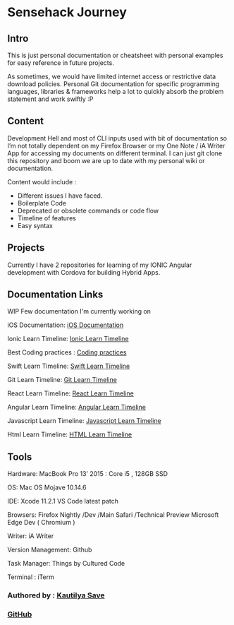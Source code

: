 # Sensehack Journey

## Intro

This is just personal documentation or cheatsheet with personal examples for easy reference in future projects.

As sometimes, we would have limited internet access or restrictive data download policies. Personal Git documentation for specific programming languages, libraries & frameworks help a lot to quickly absorb the problem statement and work swiftly :P

## Content

Development Hell and most of CLI inputs used with bit of documentation so I’m not totally dependent on my Firefox Browser or my One Note / iA Writer App for accessing my documents on different terminal. I can just git clone this repository and boom we are up to date with my personal wiki or documentation.

Content would include :

* Different issues I have faced.
* Boilerplate Code
* Deprecated or obsolete commands or code flow
* Timeline of features
* Easy syntax

## Projects

Currently I have 2 repositories for learning of my IONIC Angular development with Cordova for building Hybrid Apps.

## Documentation Links

WIP Few documentation I'm currently working on

iOS Documentation: [iOS Documentation](https://github.com/SensehacK/dev-cheatsheet/tree/88f67add347b1607b94f5c5ac6ec7917192dddf6/iOS_documentation/README.md)

Ionic Learn Timeline: [Ionic Learn Timeline](https://github.com/SensehacK/dev-cheatsheet/tree/88f67add347b1607b94f5c5ac6ec7917192dddf6/ionic_cheatsheet/README.md)

Best Coding practices : [Coding practices](./)

Swift Learn Timeline: [Swift Learn Timeline](./)

Git Learn Timeline: [Git Learn Timeline](https://github.com/SensehacK/dev-cheatsheet/tree/88f67add347b1607b94f5c5ac6ec7917192dddf6/git_cheatsheet/git.md)

React Learn Timeline: [React Learn Timeline](./)

Angular Learn Timeline: [Angular Learn Timeline](./)

Javascript Learn Timeline: [Javascript Learn Timeline](./)

Html Learn Timeline: [HTML Learn Timeline](https://github.com/SensehacK/dev-cheatsheet/tree/88f67add347b1607b94f5c5ac6ec7917192dddf6/html_cheatsheet/README.md)

## Tools

Hardware: MacBook Pro 13’ 2015 : Core i5 , 128GB SSD

OS: Mac OS Mojave 10.14.6

IDE: Xcode 11.2.1 VS Code latest patch

Browsers: Firefox Nightly /Dev /Main Safari /Technical Preview Microsoft Edge Dev \( Chromium \)

Writer: iA Writer

Version Management: Github

Task Manager: Things by Cultured Code

Terminal : iTerm

### Authored by : [Kautilya Save](https://sensehack.github.io/)

### [GitHub](https://github.com/SensehacK)

